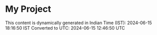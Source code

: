 # My Project

This content is dynamically generated in Indian Time (IST): 2024-06-15 18:16:50 IST
Converted to UTC: 2024-06-15 12:46:50 UTC
